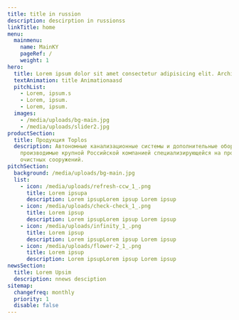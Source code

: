 ```yaml
---
title: title in russion
description: descirption in russionss
linkTitle: home
menu:
  mainmenu:
    name: MainKY
    pageRef: /
    weight: 1
hero:
  title: Lorem ipsum dolor sit amet consectetur adipisicing elit. Architecto, neque.
  textAnimation: title Animationaasd
  pitchList:
    - Lorem, ipsum.s
    - Lorem, ipsum.
    - Lorem, ipsum.
  images:
    - /media/uploads/bg-main.jpg
    - /media/uploads/slider2.jpg
productSection:
  title: Продукция Toplos
  description: Автономные канализационные системы и дополнительные оборудования,
    производимые крупной Российской компанией специализирующейся на производстве
    очистных сооружений.
pitchSection:
  background: /media/uploads/bg-main.jpg
  list:
    - icon: /media/uploads/refresh-ccw_1_.png
      title: Lorem ipsupa
      description: Lorem ipsupLorem ipsup Lorem ipsup
    - icon: /media/uploads/check-check_1_.png
      title: Lorem ipsup
      description: Lorem ipsupLorem ipsup Lorem ipsup
    - icon: /media/uploads/infinity_1_.png
      title: Lorem ipsup
      description: Lorem ipsupLorem ipsup Lorem ipsup
    - icon: /media/uploads/flower-2_1_.png
      title: Lorem ipsup
      description: Lorem ipsupLorem ipsup Lorem ipsup
newsSection:
  title: Lorem Upsim
  description: nnews desciption
sitemap:
  changefreq: monthly
  priority: 1
  disable: false
---
```

